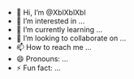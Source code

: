 - 👋 Hi, I’m @XblXblXbl
- 👀 I’m interested in ...
- 🌱 I’m currently learning ...
- 💞️ I’m looking to collaborate on ...
- 📫 How to reach me ...
- 😄 Pronouns: ...
- ⚡ Fun fact: ...

<!---
XblXblXbl/XblXblXbl is a ✨ special ✨ repository because its `README.md` (this file) appears on your GitHub profile.
You can click the Preview link to take a look at your changes.
--->
